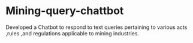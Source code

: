 # Mining-query-chattbot
Developed a Chatbot to respond to text queries pertaining to various acts ,rules ,and regulations applicable to mining industries.
